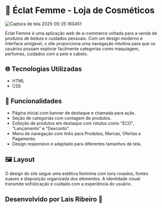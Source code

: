 # 💄 Éclat Femme - Loja de Cosméticos


![Captura de tela 2025-05-25 160451](https://github.com/user-attachments/assets/1f1c835c-b396-40d6-9825-44026b427fb8)



Éclat Femme é uma aplicação web de e-commerce voltada para a venda de produtos de beleza e cuidados pessoais. Com um design moderno e interface amigável, o site proporciona uma navegação intuitiva para que os usuários possam explorar facilmente categorias como maquiagem, perfumes, cuidados com a pele e cabelo.

## 🌐 Tecnologias Utilizadas

- HTML
- CSS

## 📌 Funcionalidades

- Página inicial com banner de destaque e chamada para ação.
- Seção de categorias com contagem de produtos.
- Exibição de produtos em destaque com rótulos como "ECO", "Lançamento" e "Desconto".
- Menu de navegação com links para Produtos, Marcas, Ofertas e Pagamento.
- Design responsivo e adaptado para diferentes tamanhos de tela.

## 🖼️ Layout

O design do site segue uma estética feminina com tons rosados, fontes suaves e disposição organizada dos elementos. A identidade visual transmite sofisticação e cuidado com a experiência do usuário.

## Desenvolvido por Lais Ribeiro 🧩






